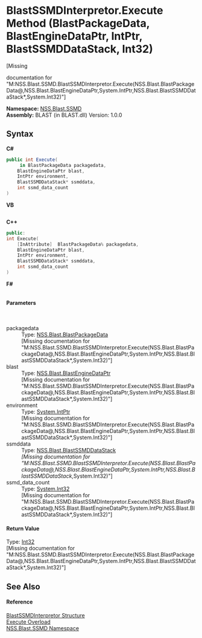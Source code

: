 # BlastSSMDInterpretor.Execute Method (BlastPackageData, BlastEngineDataPtr, IntPtr, BlastSSMDDataStack, Int32)
 

\[Missing <summary> documentation for "M:NSS.Blast.SSMD.BlastSSMDInterpretor.Execute(NSS.Blast.BlastPackageData@,NSS.Blast.BlastEngineDataPtr,System.IntPtr,NSS.Blast.BlastSSMDDataStack*,System.Int32)"\]

**Namespace:**&nbsp;<a href="eb10f50e-de3b-3102-6f32-f499377a393f.md">NSS.Blast.SSMD</a><br />**Assembly:**&nbsp;BLAST (in BLAST.dll) Version: 1.0.0

## Syntax

**C#**<br />
``` C#
public int Execute(
	 in BlastPackageData packagedata,
	BlastEngineDataPtr blast,
	IntPtr environment,
	BlastSSMDDataStack* ssmddata,
	int ssmd_data_count
)
```

**VB**<br />
``` VB

```

**C++**<br />
``` C++
public:
int Execute(
	[InAttribute]  BlastPackageData% packagedata, 
	BlastEngineDataPtr blast, 
	IntPtr environment, 
	BlastSSMDDataStack* ssmddata, 
	int ssmd_data_count
)
```

**F#**<br />
``` F#

```


#### Parameters
&nbsp;<dl><dt>packagedata</dt><dd>Type: <a href="08d36c75-b5dc-8eaf-5936-daa952653fa2.md">NSS.Blast.BlastPackageData</a><br />\[Missing <param name="packagedata"/> documentation for "M:NSS.Blast.SSMD.BlastSSMDInterpretor.Execute(NSS.Blast.BlastPackageData@,NSS.Blast.BlastEngineDataPtr,System.IntPtr,NSS.Blast.BlastSSMDDataStack*,System.Int32)"\]</dd><dt>blast</dt><dd>Type: <a href="8db5e405-878e-4a0b-b105-f09f3c478935.md">NSS.Blast.BlastEngineDataPtr</a><br />\[Missing <param name="blast"/> documentation for "M:NSS.Blast.SSMD.BlastSSMDInterpretor.Execute(NSS.Blast.BlastPackageData@,NSS.Blast.BlastEngineDataPtr,System.IntPtr,NSS.Blast.BlastSSMDDataStack*,System.Int32)"\]</dd><dt>environment</dt><dd>Type: <a href="https://docs.microsoft.com/dotnet/api/system.intptr" target="_blank" rel="noopener noreferrer">System.IntPtr</a><br />\[Missing <param name="environment"/> documentation for "M:NSS.Blast.SSMD.BlastSSMDInterpretor.Execute(NSS.Blast.BlastPackageData@,NSS.Blast.BlastEngineDataPtr,System.IntPtr,NSS.Blast.BlastSSMDDataStack*,System.Int32)"\]</dd><dt>ssmddata</dt><dd>Type: <a href="0f4f1f7f-e862-bea9-18e1-be0225e19ae1.md">NSS.Blast.BlastSSMDDataStack</a>*<br />\[Missing <param name="ssmddata"/> documentation for "M:NSS.Blast.SSMD.BlastSSMDInterpretor.Execute(NSS.Blast.BlastPackageData@,NSS.Blast.BlastEngineDataPtr,System.IntPtr,NSS.Blast.BlastSSMDDataStack*,System.Int32)"\]</dd><dt>ssmd_data_count</dt><dd>Type: <a href="https://docs.microsoft.com/dotnet/api/system.int32" target="_blank" rel="noopener noreferrer">System.Int32</a><br />\[Missing <param name="ssmd_data_count"/> documentation for "M:NSS.Blast.SSMD.BlastSSMDInterpretor.Execute(NSS.Blast.BlastPackageData@,NSS.Blast.BlastEngineDataPtr,System.IntPtr,NSS.Blast.BlastSSMDDataStack*,System.Int32)"\]</dd></dl>

#### Return Value
Type: <a href="https://docs.microsoft.com/dotnet/api/system.int32" target="_blank" rel="noopener noreferrer">Int32</a><br />\[Missing <returns> documentation for "M:NSS.Blast.SSMD.BlastSSMDInterpretor.Execute(NSS.Blast.BlastPackageData@,NSS.Blast.BlastEngineDataPtr,System.IntPtr,NSS.Blast.BlastSSMDDataStack*,System.Int32)"\]

## See Also


#### Reference
<a href="ef6e6c61-2d5c-f7f3-fa24-62f5a07fd3b3.md">BlastSSMDInterpretor Structure</a><br /><a href="3d56b2dd-5d89-ef28-84e4-becc10a47864.md">Execute Overload</a><br /><a href="eb10f50e-de3b-3102-6f32-f499377a393f.md">NSS.Blast.SSMD Namespace</a><br />